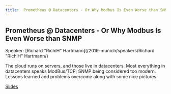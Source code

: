 ```yaml
---
title:  Prometheus @ Datacenters - Or Why Modbus Is Even Worse than SNMP
---
```


## Prometheus @ Datacenters - Or Why Modbus Is Even Worse than SNMP

Speaker: [Richard "RichiH" Hartmann](/2019-munich/speakers/Richard "RichiH" Hartmann/)

The cloud runs on servers, and those live in datacenters. Most everything in datacenters speaks ModBus/TCP; SNMP being considered too modern. Lessons learned and problems overcome along with some nice pictures.

[Slides](/2019-munich/slides/prometheus-datacenters-or-why-modbus-is-even-worse-than-snmp.pdf)

